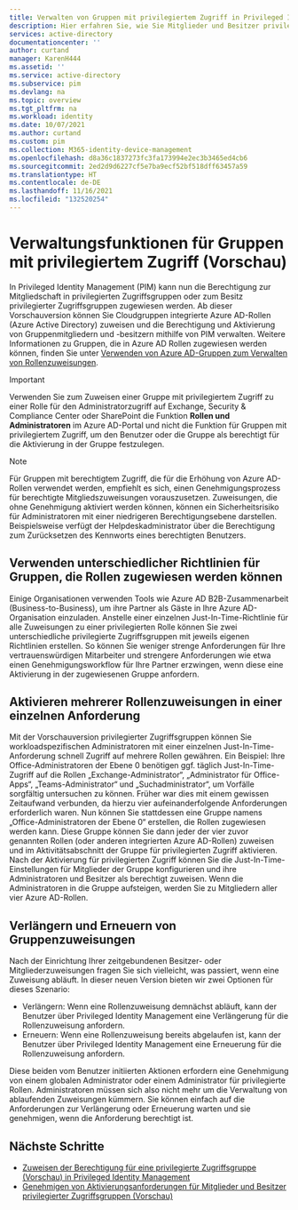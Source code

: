 ```yaml
---
title: Verwalten von Gruppen mit privilegiertem Zugriff in Privileged Identity Management (PIM) | Microsoft-Dokumentation
description: Hier erfahren Sie, wie Sie Mitglieder und Besitzer privilegierter Zugriffsgruppen in Privileged Identity Management (PIM) verwalten.
services: active-directory
documentationcenter: ''
author: curtand
manager: KarenH444
ms.assetid: ''
ms.service: active-directory
ms.subservice: pim
ms.devlang: na
ms.topic: overview
ms.tgt_pltfrm: na
ms.workload: identity
ms.date: 10/07/2021
ms.author: curtand
ms.custom: pim
ms.collection: M365-identity-device-management
ms.openlocfilehash: d8a36c1837273fc3fa173994e2ec3b3465ed4cb6
ms.sourcegitcommit: 2ed2d9d6227cf5e7ba9ecf52bf518dff63457a59
ms.translationtype: HT
ms.contentlocale: de-DE
ms.lasthandoff: 11/16/2021
ms.locfileid: "132520254"
---
```

# <a name="management-capabilities-for-privileged-access-groups-preview"></a>Verwaltungsfunktionen für Gruppen mit privilegiertem Zugriff (Vorschau)

In Privileged Identity Management (PIM) kann nun die Berechtigung zur Mitgliedschaft in privilegierten Zugriffsgruppen oder zum Besitz privilegierter Zugriffsgruppen zugewiesen werden. Ab dieser Vorschauversion können Sie Cloudgruppen integrierte Azure AD-Rollen (Azure Active Directory) zuweisen und die Berechtigung und Aktivierung von Gruppenmitgliedern und -besitzern mithilfe von PIM verwalten. Weitere Informationen zu Gruppen, die in Azure AD Rollen zugewiesen werden können, finden Sie unter [Verwenden von Azure AD-Gruppen zum Verwalten von Rollenzuweisungen](../roles/groups-concept.md).

>[!Important]
> Verwenden Sie zum Zuweisen einer Gruppe mit privilegiertem Zugriff zu einer Rolle für den Administratorzugriff auf Exchange, Security & Compliance Center oder SharePoint die Funktion **Rollen und Administratoren** im Azure AD-Portal und nicht die Funktion für Gruppen mit privilegiertem Zugriff, um den Benutzer oder die Gruppe als berechtigt für die Aktivierung in der Gruppe festzulegen.

> [!NOTE]
> Für Gruppen mit berechtigtem Zugriff, die für die Erhöhung von Azure AD-Rollen verwendet werden, empfiehlt es sich, einen Genehmigungsprozess für berechtigte Mitgliedszuweisungen vorauszusetzen. Zuweisungen, die ohne Genehmigung aktiviert werden können, können ein Sicherheitsrisiko für Administratoren mit einer niedrigeren Berechtigungsebene darstellen. Beispielsweise verfügt der Helpdeskadministrator über die Berechtigung zum Zurücksetzen des Kennworts eines berechtigten Benutzers.

## <a name="require-different-policies-for-each-role-assignable-group"></a>Verwenden unterschiedlicher Richtlinien für Gruppen, die Rollen zugewiesen werden können

Einige Organisationen verwenden Tools wie Azure AD B2B-Zusammenarbeit (Business-to-Business), um ihre Partner als Gäste in Ihre Azure AD-Organisation einzuladen. Anstelle einer einzelnen Just-In-Time-Richtlinie für alle Zuweisungen zu einer privilegierten Rolle können Sie zwei unterschiedliche privilegierte Zugriffsgruppen mit jeweils eigenen Richtlinien erstellen. So können Sie weniger strenge Anforderungen für Ihre vertrauenswürdigen Mitarbeiter und strengere Anforderungen wie etwa einen Genehmigungsworkflow für Ihre Partner erzwingen, wenn diese eine Aktivierung in der zugewiesenen Gruppe anfordern.

## <a name="activate-multiple-role-assignments-in-a-single-request"></a>Aktivieren mehrerer Rollenzuweisungen in einer einzelnen Anforderung

Mit der Vorschauversion privilegierter Zugriffsgruppen können Sie workloadspezifischen Administratoren mit einer einzelnen Just-In-Time-Anforderung schnell Zugriff auf mehrere Rollen gewähren. Ein Beispiel: Ihre Office-Administratoren der Ebene 0 benötigen ggf. täglich Just-In-Time-Zugriff auf die Rollen „Exchange-Administrator“, „Administrator für Office-Apps“, „Teams-Administrator“ und „Suchadministrator“, um Vorfälle sorgfältig untersuchen zu können. Früher war dies mit einem gewissen Zeitaufwand verbunden, da hierzu vier aufeinanderfolgende Anforderungen erforderlich waren. Nun können Sie stattdessen eine Gruppe namens „Office-Administratoren der Ebene 0“ erstellen, die Rollen zugewiesen werden kann. Diese Gruppe können Sie dann jeder der vier zuvor genannten Rollen (oder anderen integrierten Azure AD-Rollen) zuweisen und im Aktivitätsabschnitt der Gruppe für privilegierten Zugriff aktivieren. Nach der Aktivierung für privilegierten Zugriff können Sie die Just-In-Time-Einstellungen für Mitglieder der Gruppe konfigurieren und ihre Administratoren und Besitzer als berechtigt zuweisen. Wenn die Administratoren in die Gruppe aufsteigen, werden Sie zu Mitgliedern aller vier Azure AD-Rollen.

## <a name="extend-and-renew-group-assignments"></a>Verlängern und Erneuern von Gruppenzuweisungen

Nach der Einrichtung Ihrer zeitgebundenen Besitzer- oder Mitgliederzuweisungen fragen Sie sich vielleicht, was passiert, wenn eine Zuweisung abläuft. In dieser neuen Version bieten wir zwei Optionen für dieses Szenario:

- Verlängern: Wenn eine Rollenzuweisung demnächst abläuft, kann der Benutzer über Privileged Identity Management eine Verlängerung für die Rollenzuweisung anfordern.
- Erneuern: Wenn eine Rollenzuweisung bereits abgelaufen ist, kann der Benutzer über Privileged Identity Management eine Erneuerung für die Rollenzuweisung anfordern.

Diese beiden vom Benutzer initiierten Aktionen erfordern eine Genehmigung von einem globalen Administrator oder einem Administrator für privilegierte Rollen. Administratoren müssen sich also nicht mehr um die Verwaltung von ablaufenden Zuweisungen kümmern. Sie können einfach auf die Anforderungen zur Verlängerung oder Erneuerung warten und sie genehmigen, wenn die Anforderung berechtigt ist.

## <a name="next-steps"></a>Nächste Schritte

- [Zuweisen der Berechtigung für eine privilegierte Zugriffsgruppe (Vorschau) in Privileged Identity Management](groups-assign-member-owner.md)
- [Genehmigen von Aktivierungsanforderungen für Mitglieder und Besitzer privilegierter Zugriffsgruppen (Vorschau)](groups-approval-workflow.md)
